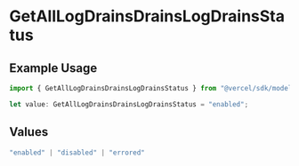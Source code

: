 # GetAllLogDrainsDrainsLogDrainsStatus

## Example Usage

```typescript
import { GetAllLogDrainsDrainsLogDrainsStatus } from "@vercel/sdk/models/getalllogdrainsop.js";

let value: GetAllLogDrainsDrainsLogDrainsStatus = "enabled";
```

## Values

```typescript
"enabled" | "disabled" | "errored"
```